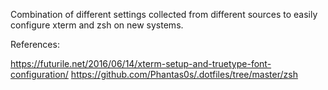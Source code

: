 Combination of different settings collected from different sources to easily configure xterm and zsh on new systems.

References:

https://futurile.net/2016/06/14/xterm-setup-and-truetype-font-configuration/
https://github.com/Phantas0s/.dotfiles/tree/master/zsh
